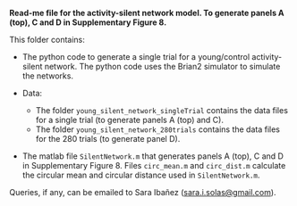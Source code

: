 **Read-me file for the activity-silent network model.
To generate panels A (top), C and D in Supplementary Figure 8.**


This folder contains:

- The python code to generate a single trial for a young/control activity-silent network. The python code uses the Brian2 simulator to simulate the networks.

- Data:
  - The folder `young_silent_network_singleTrial` contains the data files for a single trial (to generate panels A (top) and C).
  - The folder `young_silent_network_280trials` contains the data files for the 280 trials (to generate panel D).

- The matlab file `SilentNetwork.m` that generates panels A (top), C and D in Supplementary Figure 8. Files `circ_mean.m` and `circ_dist.m` calculate the circular mean and circular distance used in `SilentNetwork.m`.


Queries, if any, can be emailed to Sara Ibañez (sara.i.solas@gmail.com).
